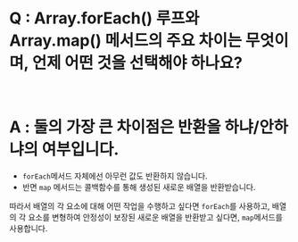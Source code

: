 # Q : Array.forEach() 루프와 Array.map() 메서드의 주요 차이는 무엇이며, 언제 어떤 것을 선택해야 하나요?

<br />

# A : 둘의 가장 큰 차이점은 반환을 하냐/안하냐의 여부입니다.

- `forEach`메서드 자체에선 아무런 값도 반환하지 않습니다.
- 반면 `map` 메서드는 콜백함수를 통해 생성된 새로운 배열을 반환받습니다.

따라서 배열의 각 요소에 대해 어떤 작업을 수행하고 싶다면 `forEach`를 사용하고, 배열의 각 요소를 변형하여 안정성이 보장된 새로운 배열을 반환받고 싶다면, `map`메서드를 사용합니다.

